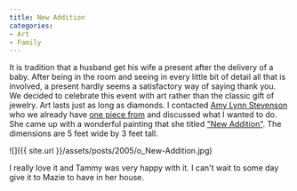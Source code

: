 ```yaml
---
title: New Addition
categories:
- Art
- Family
---
```


It is tradition that a husband get his wife a present after the delivery of a baby. After being in the room and seeing in every little bit of detail all that is involved, a present hardly seems a satisfactory way of saying thank you. We decided to celebrate this event with art rather than the classic gift of jewelry. Art lasts just as long as diamonds. I contacted [Amy Lynn Stevenson](http://www.amylynnpaints.com/) who we already have [one piece from](http://www.amylynnpaints.com/Paintings/118.html) and discussed what I wanted to do. She came up with a wonderful painting that she titled ["New Addition"](http://www.amylynnpaints.com/Paintings/254.html). The dimensions are 5 feet wide by 3 feet tall.

![]({{ site.url }}/assets/posts/2005/o_New-Addition.jpg)

I really love it and Tammy was very happy with it. I can't wait to some day give it to Mazie to have in her house.
